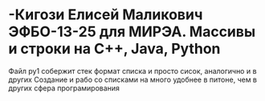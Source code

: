 # -Кигози Елисей Маликович ЭФБО-13-25 для МИРЭА. Массивы и строки на C++, Java, Python

Файл py1 собержит стек формат списка и просто сисок, аналогично и в других
Создание и рабо со списками на много удобнее в питоне, чем в других сфера програмирования
